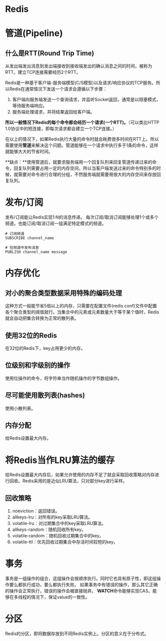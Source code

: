 # Redis



# 管道(Pipeline)
## 什么是RTT(Round Trip Time)
从发出端发出消息到发出端接收到接收端发出的确认消息之间的时间，被称为RTT。建立TCP连接需要经历2个RTT。

Redis是一种基于客户端-服务端模型(C/S模型)以及请求/响应协议的TCP服务。所以Redis在通常情况下发送一个请求会遵循以下步骤：
1. 客户端向服务端发送一个查询请求，并监听Socket返回，通常是以阻塞模式，等待服务端响应。
2. 服务端处理请求，并将结果返回给客户端。

**所以一般情况下Redis的每个命令都会经历一个请求(一个RTT)。**（可以类比HTTP 1.0协议中的短连接，即每次请求都会建立一个TCP连接。）

在以上的情况下，如果Redis执行大量的命令时就会耗费很多时间在RTT上。所以需要使用**管道**来解决这个问题。管道能够在一个请求中执行多于1条的命令，这样就能够大大的节省时间。

**缺点：**使用管道后，就要求服务端用一个回复队列来回复管道传递过来的命令，回复队列需要占用一定的内存空间，所以当客户端发送过来的命令特别多的时候，就需要对命令进行合理的分组，不然服务端就需要用很大的内存空间来存放回复队列。

# 发布/订阅
发布/订阅能让Redis实现1:N的消息传递。
每次订阅/取消订阅能够处理1个或多个频道。也能订阅/取消订阅一组满足特定模式的频道。
```
# 订阅频道
SUBSCRIBE channel_name

# 往频道中发布消息
PUBLISH channel_name message
```

# 内存优化
## 对小的聚合类型数据采用特殊的编码处理
这种方式一般能节省5倍以上的内存，只需要在配置文件(redis.conf)文件中配置各个聚合类型的阈值就行。当集合中的元素或元素数量大于等于某个值时，Redis就会自动把集合转换为正常的散列表。
## 使用32位的Redis
在32位的Redis下，key占用更少的内存。
## 位级别和字级别的操作
使用位操作的命令，将字符串当作随机操作的字节数组操作。
## 尽可能使用散列表(hashes)
使用小散列表。
## 内存分配
给Redis设置最大内存。

# 将Redis当作LRU算法的缓存
给Redis设置最大内存后，如果允许使用的内存不足了就会采取回收策略对内存进行回收。Redis采用的是近似LRU算法，只对部分key进行采样。
## 回收策略
1. noeviction：返回错误。
2. allkeys-lru：对所有的key采取LRU算法。
3. volatile-lru：对过期集合中的key采取LRU算法。
4. allkeys-random：随机回收所有key。
5. volatile-random：随机回收过期集合中的key。
6. volatile-ttl：优先回收过期集合中存活时间较短的key。

# 事务
事务是一组操作的组合，这组操作会按顺序执行。同时它也具有原子性，即这组操作要么都执行成功，要么都执行失败。
如果事务中有错误的操作，那么其它正确的操作会正常执行，错误的操作会被直接抛弃。
**WATCH**命令能够实现CAS。能够在多线程的情况下，保证value的一致性。

# 分区
Redis的分区，即将数据存放到不同Redis实例上。分区的意义在于分布式。
